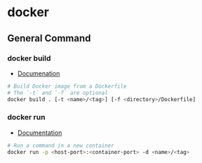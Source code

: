 # docker

## General Command

### docker build
* [Documenation](https://docs.docker.com/engine/reference/commandline/build/)

```bash
# Build Docker image from a Dockerfile
# The `-t` and `-f` are optional
docker build . [-t <name>/<tag>] [-f <directory>/Dockerfile]
```

### docker run
* [Documentation](https://docs.docker.com/engine/reference/commandline/run/)

```bash
# Run a command in a new container
docker run -p <host-port>:<container-port> -d <name>/<tag>
```